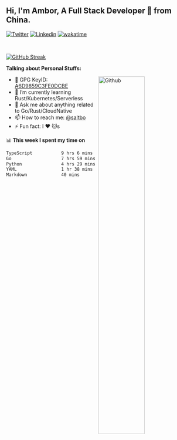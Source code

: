 ## Hi, I'm Ambor, A Full Stack Developer 🚀 from China.

[![Twitter](https://img.shields.io/badge/-saltbo-1ca0f1?style=flat&logo=twitter&logoColor=white)](https://twitter.com/rdsaltbo)
[![Linkedin](https://img.shields.io/badge/-saltbo-blue?style=flat&logo=Linkedin&logoColor=white)](https://www.linkedin.com/in/saltbo/)
[![wakatime](https://wakatime.com/badge/user/f82b1c77-faab-48cd-aef5-a12c0aff104b.svg)](https://wakatime.com/@f82b1c77-faab-48cd-aef5-a12c0aff104b)

&nbsp;  

[![GitHub Streak](http://github-readme-streak-stats.herokuapp.com?user=saltbo&hide_border=true&date_format=M%20j%5B%2C%20Y%5D)](https://git.io/streak-stats)

**Talking about Personal Stuffs:**
<!-- Any image aligned to the right. Beware the width  -->
<img width="50%" align="right" alt="Github" src="https://raw.githubusercontent.com/saltbo/saltbo/master/images/git-header.svg" />

- 🤘 GPG KeyID: [A6D9859C3FE0DCBE](https://saltbo.cn/pgp_keys.asc)
- 🌱 I’m currently learning Rust/Kubernetes/Serverless
- 💬 Ask me about anything related to Go/Rust/CloudNative
- 📫 How to reach me: [@saltbo](https://t.me/saltbo)
- ⚡ Fun fact: I :heart: :cat:s


📊 **This week I spent my time on**
<!--START_SECTION:waka-->

```txt
TypeScript           9 hrs 6 mins    █████████▒░░░░░░░░░░░░░░░   36.76 %
Go                   7 hrs 59 mins   ████████░░░░░░░░░░░░░░░░░   32.21 %
Python               4 hrs 29 mins   ████▓░░░░░░░░░░░░░░░░░░░░   18.09 %
YAML                 1 hr 38 mins    █▓░░░░░░░░░░░░░░░░░░░░░░░   06.60 %
Markdown             40 mins         ▓░░░░░░░░░░░░░░░░░░░░░░░░   02.70 %
```

<!--END_SECTION:waka-->
